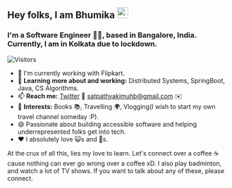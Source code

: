 ## Hey folks, I am Bhumika <img src="https://media.giphy.com/media/hvRJCLFzcasrR4ia7z/giphy.gif" width="25px">
### I'm a Software Engineer :woman_office_worker:, based in Bangalore, India. Currently, I am in Kolkata due to lockdown.
![Visitors](https://visitor-badge.glitch.me/badge?page_id=vermakhushboo&left_color=gray&right_color=blue)

- 🏢 I'm currently working with Flipkart.
- 🌱 **Learning more about and working:** Distributed Systems, SpringBoot, Java, CS Algorithms.
- 📫 **Reach me:** [Twitter](https://twitter.com/_bhumika99/) :rabbit2: satpathyakimuhb@gmail.com ✉️
- 💜 **Interests:** Books 📚, Travelling :earth_africa:, Vlogging(I wish to start my own travel channel someday :P).
- 😄 Passionate about building accessible software and helping underrepresented folks get into tech.
- :hearts: I absolutely love :smiley_cat:s and :dog:s. 

At the crux of all this, lies my love to learn. Let's connect over a coffee :coffee: cause nothing can ever go wrong over a coffee xD. 
I also play badminton, and watch a lot of TV shows. 
If you want to talk about any of these, please connect.

<!--
**bhumika-satpathy/bhumika-satpathy** is a ✨ _special_ ✨ repository because its `README.md` (this file) appears on your GitHub profile.

Here are some ideas to get you started:

- 🔭 I’m currently working on ...
- 🌱 I’m currently learning ...
- 👯 I’m looking to collaborate on ...
- 🤔 I’m looking for help with ...
- 💬 Ask me about ...
- 📫 How to reach me: ...
- 😄 Pronouns: ...
- ⚡ Fun fact: ...
-->
